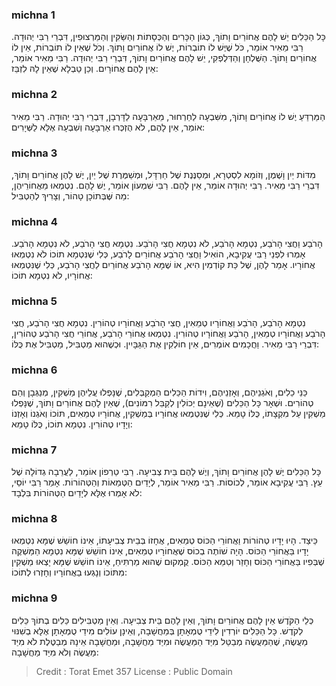 
### michna 1
כָּל הַכֵּלִים יֵשׁ לָהֶם אֲחוֹרַיִם וָתוֹךְ, כְּגוֹן הַכָּרִים וְהַכְּסָתוֹת וְהַשַּׂקִּין וְהַמַּרְצוּפִין, דִּבְרֵי רַבִּי יְהוּדָה. רַבִּי מֵאִיר אוֹמֵר, כֹּל שֶׁיֶּשׁ לוֹ תוֹבְרוֹת, יֶשׁ לוֹ אֲחוֹרַיִם וָתוֹךְ. וְכֹל שֶׁאֵין לוֹ תוֹבְרוֹת, אֵין לוֹ אֲחוֹרַיִם וָתוֹךְ. הַשֻּׁלְחָן וְהַדְּלֻפְקִי, יֵשׁ לָהֶם אֲחוֹרַיִם וָתוֹךְ, דִּבְרֵי רַבִּי יְהוּדָה. רַבִּי מֵאִיר אוֹמֵר, אֵין לָהֶם אֲחוֹרָיִם. וְכֵן טַבְלָא שֶׁאֵין לָהּ לִזְבֵּז: 

### michna 2
הַמַּרְדֵּעַ יֶשׁ לוֹ אֲחוֹרַיִם וָתוֹךְ, מִשִּׁבְעָה לַחַרְחוּר, מֵאַרְבָּעָה לַדָּרְבָן, דִּבְרֵי רַבִּי יְהוּדָה. רַבִּי מֵאִיר אוֹמֵר, אֵין לָהֶם, לֹא הֻזְכְּרוּ אַרְבָּעָה וְשִׁבְעָה אֶלָּא לַשְּׁיָרִים: 

### michna 3
מִדּוֹת יַיִן וָשֶׁמֶן, וְזוֹמָא לִסְטְרָא, וּמְסַנֶּנֶת שֶׁל חַרְדָּל, וּמְשַׁמֶּרֶת שֶׁל יַיִן, יֶשׁ לָהֶן אֲחוֹרַיִם וָתוֹךְ, דִּבְרֵי רַבִּי מֵאִיר. רַבִּי יְהוּדָה אוֹמֵר, אֵין לָהֶם. רַבִּי שִׁמְעוֹן אוֹמֵר, יֶשׁ לָהֶם. נִטְמְאוּ מֵאֲחוֹרֵיהֶן, מַה שֶּׁבְּתוֹכָן טָהוֹר, וְצָרִיךְ לְהַטְבִּיל: 

### michna 4
הָרֹבַע וַחֲצִי הָרֹבַע, נִטְמָא הָרֹבַע, לֹא נִטְמָא חֲצִי הָרֹבַע. נִטְמָא חֲצִי הָרֹבַע, לֹא נִטְמָא הָרֹבַע. אָמְרוּ לִפְנֵי רַבִּי עֲקִיבָא, הוֹאִיל וַחֲצִי הָרֹבַע אֲחוֹרַיִם לָרֹבַע, כְּלִי שֶׁנִּטְמָא תוֹכוֹ לֹא נִטְמְאוּ אֲחוֹרָיו. אָמַר לָהֶן, שֶׁל כַּת קוֹדְמִין הִיא, אוֹ שֶׁמָּא הָרֹבַע אֲחוֹרַיִם לַחֲצִי הָרֹבַע, כְּלִי שֶׁנִּטְמְאוּ אֲחוֹרָיו, לֹא נִטְמָא תוֹכוֹ: 

### michna 5
נִטְמָא הָרֹבַע, הָרֹבַע וַאֲחוֹרָיו טְמֵאִין, חֲצִי הָרֹבַע וַאֲחוֹרָיו טְהוֹרִין. נִטְמָא חֲצִי הָרֹבַע, חֲצִי הָרֹבַע וַאֲחוֹרָיו טְמֵאִין, הָרֹבַע וַאֲחוֹרָיו טְהוֹרִין. נִטְמְאוּ אֲחוֹרֵי הָרֹבַע, אֲחוֹרֵי חֲצִי הָרֹבַע טְהוֹרִין, דִּבְרֵי רַבִּי מֵאִיר. וַחֲכָמִים אוֹמְרִים, אֵין חוֹלְקִין אֶת הַגַּבָּיִין. וּכְשֶׁהוּא מַטְבִּיל, מַטְבִּיל אֶת כֻּלּוֹ: 

### michna 6
כַּנֵּי כֵלִים, וְאֹגְנֵיהֶם, וְאָזְנֵיהֶם, וִידוֹת הַכֵּלִים הַמְקַבְּלִים, שֶׁנָּפְלוּ עֲלֵיהֶן מַשְׁקִין, מְנַגְּבָן וְהֵם טְהוֹרִים. וּשְׁאָר כָּל הַכֵּלִים (שֶׁאֵינָם יְכוֹלִין לְקַבֵּל רִמּוֹנִים), שֶׁאֵין לָהֶם אֲחוֹרַיִם וָתוֹךְ, שֶׁנָּפְלוּ מַשְׁקִין עַל מִקְצָתוֹ, כֻּלּוֹ טָמֵא. כְּלִי שֶׁנִּטְמְאוּ אֲחוֹרָיו בְּמַשְׁקִין, אֲחוֹרָיו טְמֵאִים, תּוֹכוֹ וְאֹגְנוֹ וְאָזְנוֹ וְיָדָיו טְהוֹרִין. נִטְמָא תוֹכוֹ, כֻּלּוֹ טָמֵא: 

### michna 7
כָּל הַכֵּלִים יֶשׁ לָהֶן אֲחוֹרַיִם וָתוֹךְ, וְיֶשׁ לָהֶם בֵּית צְבִיעָה. רַבִּי טַרְפוֹן אוֹמֵר, לַעֲרֵבָה גְדוֹלָה שֶׁל עֵץ. רַבִּי עֲקִיבָא אוֹמֵר, לְכוֹסוֹת. רַבִּי מֵאִיר אוֹמֵר, לְיָדַיִם הַטְּמֵאוֹת וְהַטְּהוֹרוֹת. אָמַר רַבִּי יוֹסֵי, לֹא אָמְרוּ אֶלָּא לְיָדַיִם הַטְּהוֹרוֹת בִּלְבָד: 

### michna 8
כֵּיצַד. הָיוּ יָדָיו טְהוֹרוֹת וַאֲחוֹרֵי הַכּוֹס טְמֵאִים, אֲחָזוֹ בְּבֵית צְבִיעָתוֹ, אֵינוֹ חוֹשֵׁשׁ שֶׁמָּא נִטְמְאוּ יָדָיו בַּאֲחוֹרֵי הַכּוֹס. הָיָה שׁוֹתֶה בְכוֹס שֶׁאֲחוֹרָיו טְמֵאִים, אֵינוֹ חוֹשֵׁשׁ שֶׁמָּא נִטְמָא הַמַּשְׁקֶה שֶׁבְּפִיו בַּאֲחוֹרֵי הַכּוֹס וְחָזַר וְטִמֵּא הַכּוֹס. קֻמְקוּם שֶׁהוּא מַרְתִּיחַ, אֵינוֹ חוֹשֵׁשׁ שֶׁמָּא יָצְאוּ מַשְׁקִין מִתּוֹכוֹ וְנָגְעוּ בַאֲחוֹרָיו וְחָזְרוּ לְתוֹכוֹ: 

### michna 9
כְּלֵי הַקֹּדֶשׁ אֵין לָהֶם אֲחוֹרַיִם וָתוֹךְ, וְאֵין לָהֶם בֵּית צְבִיעָה. וְאֵין מַטְבִּילִים כֵּלִים בְתוֹךְ כֵּלִים לְקֹדֶשׁ. כָּל הַכֵּלִים יוֹרְדִין לִידֵי טֻמְאָתָן בְּמַחֲשָׁבָה, וְאֵינָן עוֹלִים מִידֵי טֻמְאָתָן אֶלָּא בְשִׁנּוּי מַעֲשֶׂה, שֶׁהַמַּעֲשֶׂה מְבַטֵּל מִיַּד הַמַּעֲשֶׂה וּמִיַּד מַחֲשָׁבָה, וּמַחֲשָׁבָה אֵינָהּ מְבַטֶּלֶת לֹא מִיַּד מַעֲשֶׂה וְלֹא מִיַּד מַחֲשָׁבָה: 

>Credit : Torat Emet 357
>License : Public Domain 